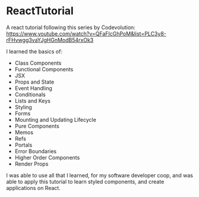 # ReactTutorial

A react tutorial following this series by Codevolution: https://www.youtube.com/watch?v=QFaFIcGhPoM&list=PLC3y8-rFHvwgg3vaYJgHGnModB54rxOk3

I learned the basics of:
- Class Components
- Functional Components
- JSX
- Props and State
- Event Handling
- Conditionals
- Lists and Keys
- Styling
- Forms
- Mounting and Updating Lifecycle
- Pure Components
- Memos
- Refs
- Portals
- Error Boundaries
- Higher Order Components
- Render Props

I was able to use all that I learned, for my software developer coop, and was able to apply this tutorial to learn styled components, and create applications on React.

